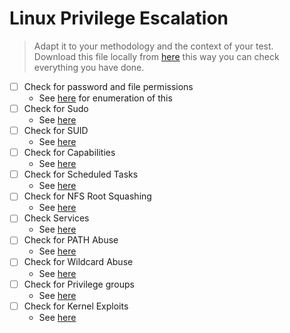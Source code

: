 # Linux Privilege Escalation

> Adapt it to your methodology and the context of your test.  
> Download this file locally from [here](https://raw.githubusercontent.com/CSbyGB/pentips/main/checklists/web-and-api-pentest-checklist.md) this way you can check everything you have done.  

- [ ] Check for password and file permissions
  - See [here](https://csbygb.gitbook.io/pentips/linux/privesc/pass-file-perm) for enumeration of this
- [ ] Check for Sudo
  - See [here](https://csbygb.gitbook.io/pentips/linux/privesc/sudo)
- [ ] Check for SUID
  - See [here](https://csbygb.gitbook.io/pentips/linux/privesc/suid)
- [ ] Check for Capabilities
  - See [here](https://csbygb.gitbook.io/pentips/linux/privesc/capabilities)
- [ ] Check for Scheduled Tasks
  - See [here](https://csbygb.gitbook.io/pentips/linux/privesc/cron)
- [ ] Check for NFS Root Squashing
  - See [here](https://csbygb.gitbook.io/pentips/linux/privesc/nfs-root-squashing)
- [ ] Check Services
  - See [here](https://csbygb.gitbook.io/pentips/linux/privesc/services)
- [ ] Check for PATH Abuse
  - See [here](https://csbygb.gitbook.io/pentips/linux/privesc/path)
- [ ] Check for Wildcard Abuse
  - See [here](https://csbygb.gitbook.io/pentips/linux/privesc/wildcard)
- [ ] Check for Privilege groups
  - See [here](https://csbygb.gitbook.io/pentips/linux/privesc/groups)
- [ ] Check for Kernel Exploits
  - See [here](https://csbygb.gitbook.io/pentips/linux/privesc/kernel)